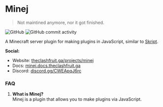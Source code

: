 # Minej

> Not maintined anymore, nor it got finished.

![GitHub](https://img.shields.io/github/license/TheClashFruit/Minej)
![GitHub commit activity](https://img.shields.io/github/commit-activity/w/TheClashFruit/Minej)

A Minecraft server plugin for making plugins in JavaScript, similar to [Skript](https://github.com/SkriptLang/Skript).

**Social:**
- Website: [theclashfruit.ga/projects/minej](https://theclashfruit.ga/projects/minej)
- Docs: [minej.docs.theclashfruit.ga](https://minej.docs.theclashfruit.ga)
- Discord: [discord.gg/CWEApqJ6rc](https://discord.gg/CWEApqJ6rc)

### FAQ
1. **What is Minej?** <br />
   Minej is a plugin that allows you to make plugins via JavaScript.
